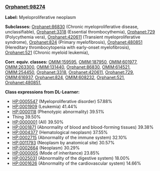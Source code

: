 
### [Orphanet:98274](http://www.orpha.net/ORDO/Orphanet_98274)
**Label:** Myeloproliferative neoplasm

**Subclasses:** [Orphanet:86830](http://www.orpha.net/ORDO/Orphanet_86830) (Chronic myeloproliferative disease, unclassifiable), [Orphanet:3318](http://www.orpha.net/ORDO/Orphanet_3318) (Essential thrombocythemia), [Orphanet:729](http://www.orpha.net/ORDO/Orphanet_729) (Polycythemia vera), [Orphanet:420611](http://www.orpha.net/ORDO/Orphanet_420611) (Transient myeloproliferative syndrome), [Orphanet:824](http://www.orpha.net/ORDO/Orphanet_824) (Primary myelofibrosis), [Orphanet:480851](http://www.orpha.net/ORDO/Orphanet_480851) (Hereditary thrombocytopenia with early-onset myelofibrosis), [Orphanet:521](http://www.orpha.net/ORDO/Orphanet_521) (Chronic myeloid leukemia), 

**Corr. equiv. classes:** [OMIM:159595](http://purl.obolibrary.org/obo/OMIM_159595), [OMIM:187950](http://purl.obolibrary.org/obo/OMIM_187950), [OMIM:601977](http://purl.obolibrary.org/obo/OMIM_601977), [OMIM:263300](http://purl.obolibrary.org/obo/OMIM_263300), [OMIM:131440](http://purl.obolibrary.org/obo/OMIM_131440), [Orphanet:86830](http://www.orpha.net/ORDO/Orphanet_86830), [OMIM:614521](http://purl.obolibrary.org/obo/OMIM_614521), [OMIM:254450](http://purl.obolibrary.org/obo/OMIM_254450), [Orphanet:3318](http://www.orpha.net/ORDO/Orphanet_3318), [Orphanet:420611](http://www.orpha.net/ORDO/Orphanet_420611), [Orphanet:729](http://www.orpha.net/ORDO/Orphanet_729), [OMIM:616937](http://purl.obolibrary.org/obo/OMIM_616937), [Orphanet:824](http://www.orpha.net/ORDO/Orphanet_824), [OMIM:608232](http://purl.obolibrary.org/obo/OMIM_608232), [Orphanet:521](http://www.orpha.net/ORDO/Orphanet_521), [Orphanet:480851](http://www.orpha.net/ORDO/Orphanet_480851), 

**Class expressions from DL-Learner:**

- [HP:0005547](http://purl.obolibrary.org/obo/HP_0005547) (Myeloproliferative disorder) 57.88%
- [HP:0001909](http://purl.obolibrary.org/obo/HP_0001909) (Leukemia) 41.44%
- [HP:0000118](http://purl.obolibrary.org/obo/HP_0000118) (Phenotypic abnormality) 39.51%
- Thing 39.50%
- [HP:0000001](http://purl.obolibrary.org/obo/HP_0000001) (All) 39.50%
- [HP:0001871](http://purl.obolibrary.org/obo/HP_0001871) (Abnormality of blood and blood-forming tissues) 39.38%
- [HP:0004377](http://purl.obolibrary.org/obo/HP_0004377) (Hematological neoplasm) 37.55%
- [HP:0002715](http://purl.obolibrary.org/obo/HP_0002715) (Abnormality of the immune system) 32.10%
- [HP:0011793](http://purl.obolibrary.org/obo/HP_0011793) (Neoplasm by anatomical site) 30.57%
- [HP:0002664](http://purl.obolibrary.org/obo/HP_0002664) (Neoplasm) 30.29%
- [HP:0000005](http://purl.obolibrary.org/obo/HP_0000005) (Mode of inheritance) 23.85%
- [HP:0025031](http://purl.obolibrary.org/obo/HP_0025031) (Abnormality of the digestive system) 18.00%
- [HP:0001626](http://purl.obolibrary.org/obo/HP_0001626) (Abnormality of the cardiovascular system) 14.66%



